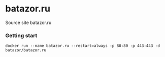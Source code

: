 # batazor.ru

Source site batazor.ru

### Getting start

```
docker run --name batazor.ru --restart=always -p 80:80 -p 443:443 -d batazor/batazor.ru
```
